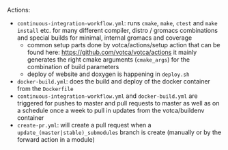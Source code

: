 Actions:

-    `continuous-integration-workflow.yml`: runs `cmake`, `make`, `ctest` and `make install` etc. for many different compiler,
     distro / gromacs combinations and special builds for minimal, internal gromacs and coverage
     -    common setup parts done by votca/actions/setup action that can be found here: https://github.com/votca/votca/actions 
          it mainly generates the right cmake arguments (`cmake_args`) for the combination of build parameters
     -    deploy of website and doxygen is happening in `deploy.sh`
-    `docker-build.yml`: does the build and deploy of the docker container from the `Dockerfile`
-    `continuous-integration-workflow.yml` and `docker-build.yml` are triggered for pushes to master and pull requests to
     master as well as on a schedule once a week to pull in updates from the votca/buildenv container
-    `create-pr.yml`: will create a pull request when a `update_(master|stable)_submodules` branch is create (manually or by
     the forward action in a module)
